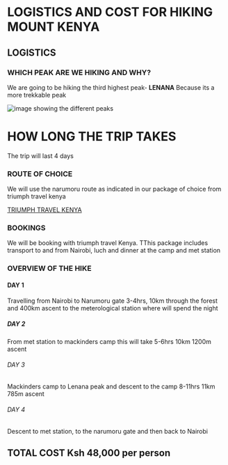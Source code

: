  
# LOGISTICS AND COST FOR HIKING MOUNT KENYA

## LOGISTICS

### WHICH PEAK ARE WE HIKING AND WHY?
We are going to be hiking the third highest peak- **LENANA** Because its a more trekkable peak

![image showing the different peaks](https://www.adventurealternative.com/media/817099/view-of-peaks.jpg?width=598px&height=311px)

# HOW LONG THE TRIP TAKES
The trip will last 4 days


### ROUTE OF CHOICE
We will use the narumoru route as indicated in our package of choice from triumph travel kenya

[TRIUMPH TRAVEL KENYA](https://www.safaribookings.com/day/t15108)

### BOOKINGS
We will be booking with triumph travel Kenya. TThis package includes transport to and from Nairobi, luch and dinner at the camp and met station

### OVERVIEW OF THE HIKE

#### DAY 1
Travelling from Nairobi to Narumoru gate 3-4hrs, 10km through the forest and 400km ascent to the meterological station where will spend the night

##### DAY 2
From met station to mackinders camp this will take 5-6hrs 10km 1200m ascent

###### DAY 3  
Mackinders camp to Lenana peak  and descent to the camp   8-11hrs 11km 785m ascent

###### DAY 4 
Descent to met station, to the narumoru gate and then back to Nairobi

## TOTAL COST Ksh 48,000 per person



# 
